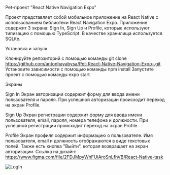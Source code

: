 Pet-проект "React Native Navigation Expo"

Проект представляет собой мобильное приложение на React Native с использованием библиотеки React Navigation Expo. Приложение содержит 3 экрана: Sign In, Sign Up и Profile, которые используют типизацию с помощью TypeScript. В качестве хранилища используется SQLite.

Установка и запуск

Клонируйте репозиторий с помощью команды git clone https://github.com/antonhayabysa/Pet-React-Native-Navigation-Expo-.git
Установите зависимости с помощью команды npm install
Запустите проект с помощью команды expo start

Экраны

Sign In
Экран авторизации содержит форму для ввода имени пользователя и пароля. При успешной авторизации происходит переход на экран Profile.

Sign Up
Экран регистрации содержит форму для ввода имени пользователя, email, пароля, номера телефона и должности. При успешной регистрации происходит переход на экран Profile.

Profile
Экран профиля содержит информацию о пользователе. Имя пользователя, email и должность отображаются в виде текстовых полей. Также есть кнопка "Выйти", которая возвращает на экран авторизации. 
Ссылка на дизайн: https://www.figma.com/file/2FDJMpyWhFUiAroSnLfhVB/React-Native-task

![LogIn](<img width="376" alt="LogIn" src="https://user-images.githubusercontent.com/83969662/222252670-b861860e-599a-4c1c-8c1f-98f8780c01fd.png">
)
